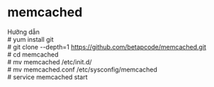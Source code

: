 # memcached
Hưỡng dẫn 
<br># yum install git
<br># git clone --depth=1 https://github.com/betapcode/memcached.git
<br># cd memcached
<br># mv memcached /etc/init.d/
<br># mv memcached.conf /etc/sysconfig/memcached
<br># service memcached start
